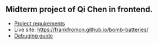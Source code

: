 ## Midterm project of Qi Chen in frontend.
- [Project requirements](./requirements)
- Live site: https://frankfromcn.github.io/bomb-batteries/
- [Debuging guide](./debuging-guide)